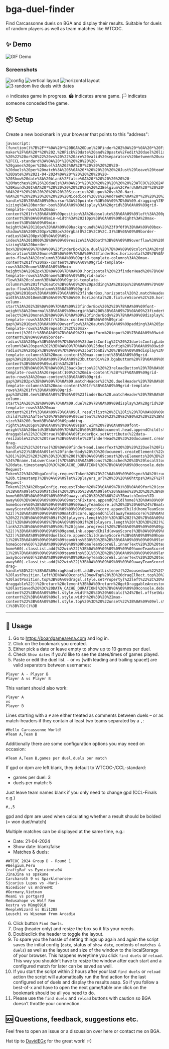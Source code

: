 # bga-duel-finder
Find Carcassonne duels on BGA and display their results.
Suitable for duels of random players as well as team matches like WTCOC.

## ✨ Demo
![GIF Demo](img/df-WTCOC-match-demo-run.gif)

### Screenshots

![config](img/df-WTCOC-match-config.png)
![vertical layout](img/df-WTCOC-match-result-v.png)
![horizontal layout](img/df-WTCOC-match-result-h.png)
![3 random live duels with dates](img/df-random-3duels-result-with-dates.png)

🔥 indicates game in progress.
🏟️ indicates arena game.
🏳️ indicates someone conceded the game.

## 📦 Setup
Create a new bookmark in your browser that points to this "address":

    javascript:(function()%7B%2F**%0A%20*%20BGA%20Duel%20Finder%202%0A%20*%0A%20*%20Find%20and%20display%20duels%20from%20a%20list%20of%20fixtures.%0A%20*%20Highlight%20winnning%20scores%2C%20calculate%20duel%20and%20team%20match%20results.%0A%20*%0A%20*%20Usage%3A%0A%20*%20%201.%20Copy%20and%20paste%20this%20code%20to%20the%20developer%20console%0A%20*%20%20%20%20%20or%20use%20a%20bookmarklet%20https%3A%2F%2Fcaiorss.github.io%2Fbookmarklet-maker%2F%0A%20*%20%202.%20Pick%20date%20and%20paste%2Fedit%20duel%20list.%0A%20*%20%20%20%20%20%22%20-%20%22%20or%20%22%20vs%20%22%20are%20valid%20separators%20between%20usernames.%0A%20*%20%20%20%20%20Lines%20starting%20with%20%23%20are%20treated%20as%20headers%2Fcomments%20between%20duels.%0A%20*%20%20%20%20%20There%20are%20some%20configuration%20options%20(%23%20and%20%2C%20are%20essential!)%3A%0A%20*%20%20%20%20%20%23Team%20A%2CTeam%20B%2Cgames%20per%20duel%2Cduels%20per%20match%0A%20*%20%20%20%20%20If%20gpd%20or%20dpm%20are%20left%20blank%2C%20they%20default%20to%20WTCOC-%2FCCL-standard%3A%0A%20*%20%20%20%20%20-%20games%20per%20duel%3A%203%0A%20*%20%20%20%20%20-%20duels%20per%20match%3A%205%0A%20*%20%20%20%20%20Just%20leave%20team%20names%20blank%20if%20you%20only%20need%20to%20change%20gpd.%0A%20*%0A%20*%20%20%20%20%20Multiple%20matches%20can%20be%20displayed%2C%20e.g.%3A%0A%20*%20%20%20%20%20-%20Date%3A%2021-04-2024%0A%20*%20%20%20%20%20-%20Show%20date%3A%20blank%2Ffalse%0A%20*%20%20%20%20%20-%20Matches%20%26%20duels%3A%0A%20*%20%20%20%20%20%20%20%23WTCOC%202024%20Group%20D%20-%20Round%201%0A%20*%20%20%20%20%20%20%20%23Belgium%2CPeru%0A%20*%20%20%20%20%20%20%20CraftyRaf%20vs%20Eymicienta04%0A%20*%20%20%20%20%20%20%20JinaJina%20vs%20spakune%0A%20*%20%20%20%20%20%20%20Carcharoth%209%20vs%20Sparklehorsee-%0A%20*%20%20%20%20%20%20%20Sicarius%20Lupus%20vs%20-Nari-%0A%20*%20%20%20%20%20%20%20Nicedicer%20vs%20AndreeMC%0A%20*%20%20%20%20%20%20%20%23Germany%2CVietnam%0A%20*%20%20%20%20%20%20%20Meami%20vs%20portgard%0A%20*%20%20%20%20%20%20%20Medusahope%20vs%20Wolf%20Ren%0A%20*%20%20%20%20%20%20%20kostra%20vs%20M%C3%B9ng0910%0A%20*%20%20%20%20%20%20%20MeepleWizard%20vs%20Bii1208%0A%20*%20%20%20%20%20%20%20Leuschi%20vs%20Wiseman%20from%20Arcadia%0A%20*%0A%20*%20%203.%20Click%20button%20%22Find%20Duels%22.%0A%20*%20%204.%20Drag%20(header%20only)%20and%20resize%20the%20box%20as%20you%20like.%0A%20*%20%205.%20Doubleclick%20the%20header%20to%20toggle%20the%20layout.%0A%20*%2F%0A%0A(function()%20%7B%0A%22use%20strict%22%3B%0A%0Aconst%20REQUEST_INTERVAL%20%3D%20250%3B%20%20%20%20%20%2F%2F%20250ms%20between%20requests%2C%20give%20BGA%20a%20break%0Aconst%20CACHE_DURATION%20%3D%207*24*60*60*1000%3B%20%2F%2F%20ms%0Aconst%20DATA_CACHE_DURATION%20%3D%202*60*60*1000%3B%0A%0Alet%20style%20%3D%20document.createElement(%22style%22)%3B%0Astyle.innerHTML%20%3D%20%60%0A%09.drag-handle%20%7B%0A%09%09cursor%3A%20pointer%3B%0A%09%7D%0A%09.dragging%7B%0A%09%09cursor%3A%20move%20!important%3B%0A%09%7D%0A%09%23finderBox%20%7B%0A%09%09box-sizing%3A%20border-box%3B%0A%09%09display%3A%20grid%3B%0A%09%09grid-template-rows%3A%20max-content%201fr%3B%0A%09%09position%3A%20absolute%3B%0A%09%09left%3A%200px%3B%0A%09%09bottom%3A%200px%3B%0A%09%09width%3A%20max-content%3B%0A%09%09min-width%3A%20210px%3B%0A%09%09height%3A%20max-content%3B%0A%09%09min-height%3A%20110px%3B%0A%09%09background%3A%20%23f0f0f0%3B%0A%09%09box-shadow%3A%200%203px%208px%20rgba(0%2C0%2C0%2C.3)%3B%0A%09%09border-radius%3A%208px%3B%0A%09%09z-index%3A%2010000%3B%0A%09%09resize%3A%20both%3B%0A%09%09overflow%3A%20hidden%3B%0A%09%7D%0A%09%23finderBox%20*%20%7B%0A%09%09box-sizing%3A%20border-box%3B%0A%09%7D%0A%09%23finderBox%20a.duel%20%7B%0A%09%09color%3A%20rgb(72%2C%20113%2C%20182)%3B%0A%09%09text-decoration%3A%20none%3B%0A%09%7D%0A%09%23finderBox.horizontal%20%7B%0A%09%09grid-auto-flow%3A%20column%3B%0A%09%09grid-template-columns%3A%20max-content%201fr%20max-content%3B%0A%09%09grid-template-rows%3A%20none%3B%0A%09%09min-height%3A%2062px%3B%0A%09%7D%0A%09.horizontal%20%23finderHead%20%7B%0A%09%09padding%3A%2010px%3B%0A%09%7D%0A%09.horizontal%20%23finderBody%20%7B%0A%09%09grid-template-rows%3A%20none%3B%0A%09%09grid-auto-flow%3A%20column%3B%0A%09%09grid-template-columns%3A%201fr%20auto%3B%0A%09%20%20padding%3A%2010px%3B%0A%09%7D%0A%09.horizontal%20%23gameList%20%7B%0A%09%09grid-auto-flow%3A%20column%3B%0A%09%09grid-gap%3A%2010px%3B%0A%09%7D%0A%09%23finderBox.horizontal%20h2.matchHeader%20%7B%0A%09%09margin%3A%200%3B%0A%09%7D%0A%09.horizontal%20.comment%20%7B%0A%09%09min-width%3A%2010em%3B%0A%09%7D%0A%09.horizontal%20.fixtureScore%2C%20.horizontal%20.duelScore%20%7B%0A%09%09grid-column-start%3A%202%3B%0A%09%7D%0A%09%23finderBox%20h2%20%7B%0A%09%09font-weight%3A%20normal%3B%0A%09%09margin%3A%200%3B%0A%09%7D%0A%09%23finderHead%20%7B%0A%09%09background%3A%20%234871b6%3B%0A%09%09color%3A%20%23fff%3B%0A%09%09padding%3A%205px%2010px%3B%0A%09%09user-select%3A%20none%3B%0A%09%7D%0A%09%23finderBody%20%7B%0A%09%09display%3A%20grid%3B%0A%09%09grid-template-rows%3A%201fr%20max-content%3B%0A%09%09grid-gap%3A%2010px%3B%0A%09%09overflow%3A%20auto%3B%0A%09%09padding%3A%205px%2010px%2010px%2010px%3B%0A%09%7D%0A%09%23inputForm%20%7B%0A%09%09display%3A%20grid%3B%0A%09%09grid-template-rows%3A%20repeat(3%2C%20max-content)%201fr%3B%0A%09%7D%0A%09%23inputForm%20input%20%7B%0A%09%09width%3A%20fit-content%3B%0A%09%09border-radius%3A%205px%3B%0A%09%7D%0A%09%23duelsConfig%2C%20%23duelsConfigLabel%20%7B%0A%09%09grid-column%3A%20span%202%3B%0A%09%7D%0A%09%23duelsConfig%20%7B%0A%09%09width%3A%20100%25%3B%0A%09%09border-radius%3A%205px%3B%0A%09%7D%0A%09%23buttonDiv%20%7B%0A%09%09display%3A%20grid%3B%0A%09%09grid-template-columns%3A%20max-content%20max-content%3B%0A%09%09grid-gap%3A%2010px%3B%0A%09%7D%0A%09%23buttonDiv%20.bgabutton%20%7B%0A%09%09margin%3A%200%3B%0A%09%09height%3A%20fit-content%3B%0A%09%09width%3A%20fit-content%3B%0A%09%7D%0A%09%23backButton%2C%20%23reloadButton%20%7B%0A%09%09display%3A%20none%3B%0A%09%7D%0A%09%23gameList%20%7B%0A%09%09display%3A%20none%3B%0A%09%09overflow%3A%20auto%3B%0A%09%09%2F*grid-template-rows%3A%20repeat(100%2C%20min-content)%3B*%2F%0A%09%09grid-auto-rows%3A%20max-content%3B%0A%09%09grid-gap%3A%202px%3B%0A%09%7D%0A%09.matchHeader%2C%20.duelHeader%20%7B%0A%09%09display%3A%20grid%3B%0A%09%09grid-template-columns%3A%20max-content%201fr%3B%0A%09%09grid-template-rows%3A%201fr%3B%0A%09%09grid-gap%3A%200.4em%3B%0A%09%7D%0A%09%23finderBox%20.matchHeader%20%7B%0A%09%09margin%3A%2010px%200%205px%200%3B%0A%09%7D%0A%09.fixtureScore%2C%20.duelScore%20%7B%0A%09%09grid-column-start%3A%203%3B%0A%09%7D%0A%09.duel%20%7B%0A%09%09display%3A%20grid%3B%0A%09%09grid-template-rows%3A%20max-content%201fr%3B%0A%09%7D%0A%09ul.resultlist%20%3E%20li%20%7B%0A%09%09display%3A%20inline%3B%0A%09%7D%0A%09ul.resultlist%20%3E%20li%3Anot(%3Alast-child)%3A%3Aafter%20%7B%0A%09%09content%3A%20%22%20%E2%80%A2%20%22%3B%0A%09%09color%3A%20%23888%3B%0A%09%7D%0A%09li.result%20span.resultDate%20%7B%0A%09%09font-size%3A%200.9em%3B%0A%09%09padding-right%3A%205px%3B%0A%09%7D%0A%09span.win%20%7B%0A%09%09font-weight%3A%20bold%3B%0A%09%7D%0A%20%60%3B%0Adocument.head.appendChild(style)%3B%0A%0AcreateUi()%3B%0A%0A%2F**%0A%20*%20Check%20if%20a%20date%20is%20today%0A%20*%2F%0Afunction%20isToday(unixTimestamp)%20%7B%0A%09const%20today%20%3D%20new%20Date()%3B%0A%09const%20todayYear%20%3D%20today.getFullYear()%3B%0A%09const%20todayMonth%20%3D%20today.getMonth()%3B%0A%09const%20todayDay%20%3D%20today.getDate()%3B%0A%0A%09const%20date%20%3D%20new%20Date(unixTimestamp%20*%201000)%3B%0A%09const%20givenYear%20%3D%20date.getFullYear()%3B%0A%09const%20givenMonth%20%3D%20date.getMonth()%3B%0A%09const%20givenDay%20%3D%20date.getDate()%3B%0A%0A%09return%20(%0A%09%09todayYear%20%3D%3D%3D%20givenYear%20%26%26%0A%09%09todayMonth%20%3D%3D%3D%20givenMonth%20%26%26%0A%09%09todayDay%20%3D%3D%3D%20givenDay%0A%09)%3B%0A%7D%0A%0A%2F**%0A%20*%20Create%20ui%20for%20user%20interaction.%0A%20*%0A%20*%2F%0Afunction%20createUi()%20%7B%0A%09const%20finderId%20%3D%20%22finderBox%22%3B%0A%09let%20finderBox%20%3D%20document.getElementById(finderId)%3B%0A%09if%20(finderBox)%20%7B%0A%09%09finderBox.style.display%20%3D%20%22grid%22%3B%0A%09%09return%3B%0A%09%7D%0A%0A%09finderBox%20%3D%20document.createElement(%22div%22)%3B%0A%09finderBox.id%20%3D%20finderId%3B%0A%09finderBox.setAttribute(%22data-draggable%22%2C%20true)%3B%0A%09finderBox.setAttribute(%22data-resizable%22%2C%20true)%3B%0A%09let%20finderHead%20%3D%20document.createElement(%22h2%22)%3B%0A%09finderHead.id%20%3D%20%22finderHead%22%3B%0A%09finderHead.setAttribute(%22data-drag-handle%22%2C%20true)%3B%0A%09finderHead.innerText%20%3D%20%22Duel%20Finder%202%22%3B%0A%09finderHead.classList.add(%22drag-handle%22)%3B%0A%09let%20finderBody%20%3D%20document.createElement(%22div%22)%3B%0A%09finderBody.id%20%3D%20%22finderBody%22%3B%0A%09finderBox.appendChild(finderHead)%3B%0A%09finderBox.appendChild(finderBody)%3B%0A%0A%09const%20inputForm%20%3D%20document.createElement(%22form%22)%3B%0A%09inputForm.id%20%3D%20%22inputForm%22%3B%0A%09const%20datePicker%20%3D%20document.createElement(%22input%22)%3B%0A%09datePicker.id%20%3D%20%22datePicker%22%3B%0A%09datePicker.type%20%3D%20%22date%22%3B%0A%09datePicker.valueAsDate%20%3D%20new%20Date()%3B%0A%09const%20datePickerLabel%20%3D%20document.createElement(%22label%22)%3B%0A%09datePickerLabel.htmlFor%20%3D%20%22datePicker%22%3B%0A%09datePickerLabel.textContent%20%3D%20%22Date%22%3B%0A%09const%20dateShow%20%3D%20document.createElement(%22input%22)%3B%0A%09dateShow.type%20%3D%20%22checkbox%22%3B%0A%09dateShow.id%20%3D%20%22dateShow%22%3B%0A%09dateShow.checked%20%3D%20false%3B%0A%09const%20dateShowLabel%20%3D%20document.createElement(%22label%22)%3B%0A%09dateShowLabel.htmlFor%20%3D%20%22dateShow%22%3B%0A%09dateShowLabel.textContent%20%3D%20%22Show%20dates%22%3B%0A%09const%20textArea%20%3D%20document.createElement(%22textArea%22)%3B%0A%09textArea.id%20%3D%20%22duelsConfig%22%3B%0A%09const%20textAreaLabel%20%3D%20document.createElement(%22label%22)%3B%0A%09textAreaLabel.id%20%3D%20%22duelsConfigLabel%22%3B%0A%09textAreaLabel.htmlFor%20%3D%20%22duelsConfig%22%3B%0A%09textAreaLabel.textContent%20%3D%20%22Matches%20%26%20duels%22%3B%0A%0A%09inputForm.appendChild(datePickerLabel)%3B%0A%09inputForm.appendChild(datePicker)%3B%0A%09inputForm.appendChild(dateShowLabel)%3B%0A%09inputForm.appendChild(dateShow)%3B%0A%09inputForm.appendChild(textAreaLabel)%3B%0A%09inputForm.appendChild(textArea)%3B%0A%0A%09const%20gameList%20%3D%20document.createElement(%22ul%22)%3B%0A%09gameList.id%20%3D%20%22gameList%22%3B%0A%0A%09const%20buttonDiv%20%3D%20document.createElement(%22div%22)%3B%0A%09buttonDiv.id%20%3D%20%22buttonDiv%22%3B%0A%09const%20findButton%20%3D%20document.createElement(%22a%22)%3B%0A%09findButton.id%20%3D%20%22findButton%22%3B%0A%09findButton.classList%20%3D%20%22bgabutton%20bgabutton_blue%22%3B%0A%09findButton.innerText%20%3D%20%22Find%20Duels%22%3B%0A%09const%20backButton%20%3D%20document.createElement(%22a%22)%3B%0A%09backButton.id%20%3D%20%22backButton%22%3B%0A%09backButton.classList%20%3D%20%22bgabutton%20bgabutton_blue%22%3B%0A%09backButton.innerText%20%3D%20%22Back%22%3B%0A%09const%20closeButton%20%3D%20document.createElement(%22a%22)%3B%0A%09closeButton.id%20%3D%20%22closeButton%22%3B%0A%09closeButton.classList%20%3D%20%22bgabutton%20bgabutton_red%22%3B%0A%09closeButton.innerText%20%3D%20%22Close%22%3B%0A%09const%20reloadButton%20%3D%20document.createElement(%22a%22)%3B%0A%09reloadButton.id%20%3D%20%22reloadButton%22%3B%0A%09reloadButton.classList%20%3D%20%22bgabutton%20bgabutton_green%22%3B%0A%09reloadButton.innerText%20%3D%20%22Reload%22%3B%0A%09buttonDiv.appendChild(findButton)%3B%0A%09buttonDiv.appendChild(backButton)%3B%0A%09buttonDiv.appendChild(closeButton)%3B%0A%09buttonDiv.appendChild(reloadButton)%3B%0A%0A%09finderBody.appendChild(inputForm)%3B%0A%09finderBody.appendChild(gameList)%3B%0A%09finderBody.appendChild(buttonDiv)%3B%0A%0A%09document.body.appendChild(finderBox)%3B%0A%09applyBoxLayout(finderBox)%3B%0A%0A%09finderHead.ondblclick%20%3D%20function()%20%7B%20applyBoxLayout(finderBox%2C%20%22toggle%22)%20%7D%3B%0A%0A%09let%20timeout%3B%0A%09const%20resizeObserver%20%3D%20new%20ResizeObserver(entries%20%3D%3E%20%7B%0A%09%09clearTimeout(timeout)%3B%0A%09%09timeout%20%3D%20setTimeout(()%20%3D%3E%20%7B%0A%09%09%20%20requestAnimationFrame(()%20%3D%3E%20%7B%0A%09%09%20%20%20%20for%20(const%20entry%20of%20entries)%20%7B%0A%09%09%20%20%20%20%20%20saveBoxLayoutToLocalStorage(entry.target)%3B%0A%09%09%20%20%20%20%7D%0A%09%09%20%20%7D)%3B%0A%09%09%7D%2C%201000)%3B%0A%09%7D)%3B%0A%09resizeObserver.observe(finderBox)%3B%0A%0A%09textArea.addEventListener(%22paste%22%2C%20(event)%20%3D%3E%20%7B%0A%09%09%2F%2F%20Just%20check%20if%20pasted%20text%20is%20in%20the%20form%20of%3A%0A%09%09%2F%2F%0A%09%09%2F%2F%20%20%20player1%0A%09%09%2F%2F%20%20%20vs%0A%09%09%2F%2F%20%20%20player2%0A%09%09%2F%2F%20%20%20player3%0A%09%09%2F%2F%20%20%20vs%0A%09%09%2F%2F%20%20%20player4%0A%09%09%2F%2F%20%20%20...%0A%09%09%2F%2F%0A%09%09%2F%2F%20and%20format%20it.%0A%09%09const%20pastedData%20%3D%20(event.clipboardData%20%7C%7C%20window.clipboardData).getData(%22text%22)%3B%0A%09%09const%20lines%20%3D%20pastedData.split(%22%5Cn%22)%3B%0A%09%09const%20selectedElements%20%3D%20lines.filter((_%2C%20index)%20%3D%3E%20(index%20-%201)%20%25%203%20%3D%3D%3D%200)%3B%0A%09%09const%20vsElements%20%3D%20selectedElements.filter(element%20%3D%3E%20element.trim()%20%3D%3D%3D%20%22vs%22)%3B%0A%0A%09%09if%20(selectedElements.length%20%3D%3D%3D%200%20%7C%7C%20selectedElements.length%20!%3D%3D%20vsElements.length)%20%7B%0A%09%09%09return%3B%0A%09%09%7D%0A%09%09event.preventDefault()%3B%0A%0A%09%09const%20pairs%20%3D%20%5B%5D%3B%0A%09%09for%20(let%20i%20%3D%200%3B%20i%20%3C%20lines.length%3B%20i%20%2B%3D%203)%20%7B%0A%09%09%09const%20player0%20%3D%20lines%5Bi%5D%3B%0A%09%09%09const%20player1%20%3D%20lines%5Bi%20%2B%202%5D%3B%0A%09%09%09if%20(player0.trim()%20%26%26%20player1.trim())%20%7B%0A%09%09%09%09pairs.push(%60%24%7Bplayer0.trim()%7D%20vs%20%24%7Bplayer1.trim()%7D%60)%3B%0A%09%09%09%7D%0A%09%09%7D%0A%09%09const%20transformedText%20%3D%20pairs.join(%22%5Cn%22)%3B%0A%0A%09%09%2F%2F%20Get%20the%20current%20cursor%20position%20or%20selection%0A%09%09const%20start%20%3D%20textArea.selectionStart%3B%0A%09%09const%20end%20%3D%20textArea.selectionEnd%3B%0A%0A%09%09%2F%2F%20Insert%20the%20transformed%20text%20at%20the%20cursor%20position%0A%09%09textArea.value%20%3D%20textArea.value.slice(0%2C%20start)%20%2B%20transformedText%20%2B%20textArea.value.slice(end)%3B%0A%0A%09%09%2F%2F%20Move%20the%20cursor%20to%20the%20end%20of%20the%20inserted%20text%0A%09%09textArea.selectionStart%20%3D%20textArea.selectionEnd%20%3D%20start%20%2B%20transformedText.length%3B%0A%09%7D)%3B%0A%0A%09findButton.onclick%20%3D%20async%20function%20()%20%7B%0A%09%09const%20game_id%20%3D%201%3B%20%2F%2F%20Carcassonne%0A%09%09const%20date%20%3D%20new%20Date(datePicker.value)%3B%0A%09%09const%20unixTimestamp%20%3D%20Math.floor(date.getTime()%20%2F%201000)%3B%0A%09%09const%20duelsText%20%3D%20textArea.value%3B%0A%09%09textArea.disabled%20%3D%20true%3B%0A%09%09findButton.disabled%20%3D%20true%3B%0A%09%09saveDataToLocalStorage()%3B%0A%09%09await%20getAllDuels(duelsText%2C%20unixTimestamp%2C%20game_id)%3B%0A%0A%09%09findButton.disabled%20%3D%20false%3B%0A%09%09inputForm.style.display%20%3D%20%22none%22%3B%0A%09%09gameList.style.display%20%3D%20%22grid%22%3B%0A%09%09findButton.style.display%20%3D%20%22none%22%3B%0A%09%09closeButton.style.display%20%3D%20%22none%22%3B%0A%09%09backButton.style.display%20%3D%20%22block%22%3B%0A%09%09reloadButton.style.display%20%3D%20%22block%22%3B%0A%09%7D%3B%0A%0A%09backButton.onclick%20%3D%20function%20()%20%7B%0A%09%09inputForm.style.display%20%3D%20%22grid%22%3B%0A%09%09gameList.style.display%20%3D%20%22none%22%3B%0A%09%09gameList.innerHTML%20%3D%20%22%22%3B%0A%09%09textArea.disabled%20%3D%20false%3B%0A%09%09findButton.style.display%20%3D%20%22block%22%3B%0A%09%09closeButton.style.display%20%3D%20%22block%22%3B%0A%09%09backButton.style.display%20%3D%20%22none%22%3B%0A%09%09reloadButton.style.display%20%3D%20%22none%22%3B%0A%09%7D%3B%0A%0A%09closeButton.onclick%20%3D%20function%20()%20%7B%0A%09%09finderBox.style.display%20%3D%20%22none%22%3B%0A%09%7D%0A%0A%09reloadButton.onclick%20%3D%20async%20function%20()%20%7B%0A%09%09const%20game_id%20%3D%201%3B%20%2F%2F%20Carcassonne%0A%09%09const%20date%20%3D%20new%20Date(datePicker.value)%3B%0A%09%09const%20unixTimestamp%20%3D%20Math.floor(date.getTime()%20%2F%201000)%3B%0A%09%09const%20duelsText%20%3D%20textArea.value%3B%0A%09%09gameList.style.display%20%3D%20%22grid%22%3B%0A%09%09gameList.innerHTML%20%3D%20%22%22%3B%0A%09%09await%20getAllDuels(duelsText%2C%20unixTimestamp%2C%20game_id)%3B%0A%09%7D%0A%0A%09retrieveDataFromLocalStorage()%3B%0A%7D%0A%0A%2F**%0A%20*%20Returns%20a%20player%20id%20given%20its%20username.%0A%20*%0A%20*%2F%0Afunction%20getPlayerId(name)%20%7B%0A%09const%20currentTime%20%3D%20new%20Date().getTime()%3B%0A%09const%20cacheKey%20%3D%20%60playerId-%24%7Bname.toLowerCase()%7D%60%3B%0A%09const%20cached%20%3D%20localStorage.getItem(cacheKey)%3B%0A%09if%20(cached)%20%7B%0A%09%09const%20data%20%3D%20JSON.parse(cached)%3B%0A%09%09if%20(currentTime%20-%20data.timestamp%20%3C%20CACHE_DURATION)%20%7B%0A%09%09%09console.debug(%60Using%20cached%20id%20%24%7Bdata.id%7D%20for%20%24%7Bname%7D%60)%3B%0A%09%09%09return%20data.id%3B%0A%09%09%7D%0A%09%7D%0A%0A%09try%20%7B%0A%09%09const%20response%20%3D%20dojo.xhrGet(%7B%0A%09%09%09url%3A%20%22https%3A%2F%2Fboardgamearena.com%2Fplayer%2Fplayer%2Ffindplayer.html%22%2C%0A%09%09%09content%3A%20%7B%20q%3A%20name%2C%20start%3A%200%2C%20count%3A%20Infinity%20%7D%2C%0A%09%09%09sync%3A%20true%2C%0A%09%09%09handleAs%3A%20%22json%22%0A%09%09%7D)%3B%0A%0A%09%09for%20(const%20currentUser%20of%20response.results%5B0%5D.items)%20%7B%0A%09%09%09if%20(currentUser.q.toLowerCase()%20%3D%3D%3D%20name.toLowerCase())%20%7B%0A%09%09%09%09console.debug(%60Found%20id%20%24%7BcurrentUser.id%7D%20for%20%24%7Bname%7D%60)%3B%0A%09%09%09%09localStorage.setItem(cacheKey%2C%20JSON.stringify(%7B%20id%3A%20currentUser.id%2C%20timestamp%3A%20currentTime%20%7D))%3B%0A%09%09%09%09return%20currentUser.id%3B%0A%09%09%09%7D%0A%09%09%7D%0A%09%09console.error(%60Could%20not%20find%20user%20%24%7Bname%7D%60)%3B%0A%09%09throw%20%22Player%20not%20found%22%3B%0A%09%7D%0A%09catch%20(error)%20%7B%0A%09%09console.error(%60Could%20not%20find%20user%20%24%7Bname%7D%60)%3B%0A%09%09throw%20error%3B%0A%09%7D%0A%7D%0A%0A%2F**%0A%20*%20Return%20games%20for%20two%20players%20in%20a%20given%20day%0A%20*%0A%20*%2F%0Aasync%20function%20getGames(player0%2C%20player1%2C%20day%2C%20game_id)%20%7B%0A%09const%20tables%20%3D%20%5B%5D%3B%0A%09try%20%7B%0A%09%09const%20player0_id%20%3D%20getPlayerId(player0)%3B%0A%09%09const%20player1_id%20%3D%20getPlayerId(player1)%3B%0A%09%09const%20params%20%3D%20%7B%0A%09%09%09game_id%3A%20game_id%2C%0A%09%09%09player%3A%20player0_id%2C%0A%09%09%09opponent_id%3A%20player1_id%2C%0A%09%09%09updateStats%3A%201%0A%09%09%7D%3B%0A%09%09if%20(day)%20%7B%0A%09%09%09params.start_date%20%3D%20day%3B%0A%09%09%09params.end_date%20%3D%20day%20%2B%2086400%3B%0A%09%09%7D%0A%0A%09%09const%20response%20%3D%20dojo.xhrGet(%7B%0A%09%09%09url%3A%20%22https%3A%2F%2Fboardgamearena.com%2Fgamestats%2Fgamestats%2FgetGames.html%22%2C%0A%09%09%09content%3A%20params%2C%0A%09%09%09handleAs%3A%20%22json%22%2C%0A%09%09%09headers%3A%20%7B%20%22X-Request-Token%22%3A%20bgaConfig.requestToken%20%7D%2C%0A%09%09%09sync%3A%20true%0A%09%09%7D)%3B%0A%09%09for%20(const%20table%20of%20response.results%5B0%5D.data.tables)%20%7B%0A%09%09%09const%20table_url%20%3D%20%60https%3A%2F%2Fboardgamearena.com%2Ftable%3Ftable%3D%24%7Btable.table_id%7D%60%3B%0A%09%09%09const%20table_players%20%3D%20table.players.split(%22%2C%22)%3B%0A%09%09%09const%20table_scores%20%3D%20table.scores%20%3F%20table.scores.split(%22%2C%22)%20%3A%20%5B%22%3F%22%2C%20%22%3F%22%5D%3B%0A%09%09%09const%20table_ranks%20%3D%20table.ranks%20%3F%20table.ranks.split(%22%2C%22)%20%3A%20%5B%22%3F%22%2C%20%22%3F%22%5D%3B%0A%09%09%09const%20table_start_date%20%3D%20new%20Date(table.start%20*%201000)%3B%0A%09%09%09const%20table_end_date%20%3D%20new%20Date(table.end%20*%201000)%3B%0A%09%09%09let%20table_flags%20%3D%20%22%22%3B%0A%09%09%09%2F%2F%20if%20(table_scores%5B0%5D%20%3D%3D%20table_scores%5B1%5D)%20%7B%0A%09%09%09%2F%2F%20%09if%20(table_ranks%5B0%5D%20%3D%3D%201)%20%7B%0A%09%09%09%2F%2F%20%09%09table_scores%5B0%5D%20%2B%3D%20%22*%22%3B%0A%09%09%09%2F%2F%20%09%7D%20else%20%7B%0A%09%09%09%2F%2F%20%09%09table_scores%5B1%5D%20%2B%3D%20%22*%22%3B%0A%09%09%09%2F%2F%20%09%7D%0A%09%09%09%2F%2F%20%7D%0A%09%09%09if%20(table.concede%20%3D%3D%201)%20%7B%0A%09%09%09%09table_flags%20%2B%3D%20%22%20%F0%9F%8F%B3%EF%B8%8F%20%22%3B%0A%09%09%09%7D%0A%09%09%09if%20(table.arena_win)%20%7B%0A%09%09%09%09table_flags%20%2B%3D%20%22%20%F0%9F%8F%9F%EF%B8%8F%20%22%3B%0A%09%09%09%7D%0A%0A%09%09%09tables.push(%7B%0A%09%09%09%09id%3A%20table.table_id%2C%0A%09%09%09%09url%3A%20table_url%2C%0A%09%09%09%09score0%3A%20(table_players%5B0%5D%20%3D%3D%20player0_id)%20%3F%20%60%24%7Btable_scores%5B0%5D%7D%60%20%3A%20%60%24%7Btable_scores%5B1%5D%7D%60%2C%0A%09%09%09%09score1%3A%20(table_players%5B0%5D%20%3D%3D%20player0_id)%20%3F%20%60%24%7Btable_scores%5B1%5D%7D%60%20%3A%20%60%24%7Btable_scores%5B0%5D%7D%60%2C%0A%09%09%09%09rank0%3A%20(table_players%5B0%5D%20%3D%3D%20player0_id)%20%3F%20%60%24%7Btable_ranks%5B0%5D%7D%60%20%3A%20%60%24%7Btable_ranks%5B1%5D%7D%60%2C%0A%09%09%09%09startDate%3A%20table_start_date.toISOString().substr(0%2C%2016).replace(%22T%22%2C%20%22%20%22)%2C%0A%09%09%09%09endDate%3A%20table_end_date.toISOString().substr(0%2C%2016).replace(%22T%22%2C%20%22%20%22)%2C%0A%09%09%09%09timestamp%3A%20table.start%2C%0A%09%09%09%09flags%3A%20table_flags%0A%09%09%09%7D)%3B%0A%09%09%7D%0A%09%09tables.sort((a%2C%20b)%20%3D%3E%20a.timestamp%20-%20b.timestamp)%3B%0A%09%09let%20players_url%20%3D%20%60https%3A%2F%2Fboardgamearena.com%2Fgamestats%3Fplayer%3D%24%7Bplayer0_id%7D%26opponent_id%3D%24%7Bplayer1_id%7D%26game_id%3D%24%7Bgame_id%7D%26finished%3D0%60%3B%0A%09%09if%20(day)%20%7B%0A%09%09%09players_url%20%2B%3D%20%60%26start_date%3D%24%7Bday%7D%26end_date%3D%24%7Bday%20%2B%2086400%7D%60%3B%0A%09%09%7D%0A%0A%09%09if%20(!day%20%7C%7C%20isToday(day))%20%7B%0A%09%09%09const%20table%20%3D%20await%20getGameInProgress(player0_id%2C%20player1_id)%3B%0A%09%09%09if%20(table)%20%7B%0A%09%09%09%09tables.push(%7B%0A%09%09%09%09%09id%3A%20table.id%2C%0A%09%09%09%09%09url%3A%20%60https%3A%2F%2Fboardgamearena.com%2Ftable%3Ftable%3D%24%7Btable.id%7D%60%2C%0A%09%09%09%09%09progress%3A%20%60%24%7Btable.progression%7D%60%2C%0A%09%09%09%09%09timestamp%3A%20table.gamestart%2C%0A%09%09%09%09%09startDate%3A%20(new%20Date(table.gamestart%20*%201000)).toISOString().substr(0%2C%2016).replace(%22T%22%2C%20%22%20%22)%2C%0A%09%09%09%09%09endDate%3A%20%60%24%7B(new%20Date(table.gamestart%20*%201000)).toISOString().substr(0%2C%2010)%7D%20__%3A__%60%2C%0A%09%09%09%09%09flags%3A%20%22%20%F0%9F%94%A5%20%22%0A%09%09%09%09%7D)%3B%0A%09%09%09%7D%0A%09%09%7D%0A%09%09console.debug(%60Got%20%24%7Btables.length%7D%20tables%60)%3B%0A%0A%09%09return%20%7B%20player0_id%2C%20player1_id%2C%20players_url%2C%20tables%20%7D%3B%0A%09%7D%0A%09catch%20(error)%20%7B%0A%09%09console.error(%60Could%20not%20get%20games%20for%20%24%7Bplayer0%7D%20%E2%80%93%20%24%7Bplayer1%7D%3A%20%24%7Berror%7D%60)%3B%0A%09%09return%20%7B%0A%09%09%09players_url%3A%20%22%23%22%2C%0A%09%09%09tables%3A%20%5B%5D%0A%09%09%7D%3B%0A%09%7D%0A%7D%0A%0A%2F**%0A%20*%20Return%20game%20in%20progress%2C%20if%20any%2C%20for%20the%20given%20players.%0A%20*%2F%0Aasync%20function%20getGameInProgress(player0_id%2C%20player1_id)%20%7B%0A%09console.debug(%22Searching%20for%20game%20in%20progress%22)%3B%0A%09const%20response%20%3D%20await%20dojo.xhrPost(%7B%0A%09%09url%3A%20%22https%3A%2F%2Fboardgamearena.com%2Ftablemanager%2Ftablemanager%2Ftableinfos.html%22%2C%0A%09%09postData%3A%20%60playerfilter%3D%24%7Bplayer0_id%7D%26turninfo%3Dfalse%26matchmakingtables%3Dfalse%60%2C%0A%09%09handleAs%3A%20%22json%22%2C%0A%09%09headers%3A%20%7B%20%22X-Request-Token%22%3A%20bgaConfig.requestToken%20%7D%0A%09%7D)%3B%0A%09for%20(const%20table%20of%20Object.values(response.data.tables))%20%7B%0A%09%09if%20(table.status%20%3D%3D%3D%20%22play%22)%20%7B%0A%09%09%09const%20foundSecondPlayer%20%3D%20Object.keys(table.players).filter(id%20%3D%3E%20id%20%3D%3D%20player1_id)%3B%0A%09%09%09if%20(foundSecondPlayer.length%20%3E%200)%20%7B%0A%09%09%09%09return%20table%3B%0A%09%09%09%7D%0A%09%09%7D%0A%09%7D%0A%09return%20undefined%3B%0A%7D%0A%0Aasync%20function%20sleep(ms)%20%7B%0A%09await%20new%20Promise(resolve%20%3D%3E%20setTimeout(resolve%2C%20ms))%3B%0A%7D%0A%0Aasync%20function%20getAllDuels(all_duels_txt%2C%20day%2C%20game_id)%20%7B%0A%09const%20showDates%20%3D%20document.getElementById(%22dateShow%22).checked%3B%0A%09const%20gameList%20%3D%20document.getElementById(%22gameList%22)%3B%0A%09const%20duels_txt%20%3D%20all_duels_txt.split(%22%5Cn%22)%3B%0A%09const%20vsRegex%20%3D%20new%20RegExp(%22%20vs%20%22%2C%20%22i%22)%3B%0A%09let%20matchIndex%20%3D%20-1%3B%0A%09let%20nMatches%20%3D%205%3B%0A%09let%20nGames%20%3D%203%3B%0A%09let%20teamWins%20%3D%20%5B0%2C0%5D%3B%0A%0A%09for%20(const%20%5Bindex%2C%20duel_txt%5D%20of%20duels_txt.entries())%20%7B%0A%09%09if%20(!duel_txt)%20%7B%0A%09%09%09continue%3B%0A%09%09%7D%0A%0A%09%09%2F%2F%20Check%20for%20Comments%0A%09%09if%20(duel_txt.startsWith(%22%23%22))%20%7B%0A%09%09%09let%20vals%20%3D%20duel_txt.substring(1).split(%22%2C%22)%3B%0A%09%09%09if%20(vals.length%20%3D%3D%201)%20%7B%0A%09%09%09%09const%20comment%20%3D%20document.createElement(%22h2%22)%3B%0A%09%09%09%09comment.classList%20%3D%20%22comment%22%3B%0A%09%09%09%09comment.innerText%20%3D%20vals%5B0%5D.trim()%3B%0A%09%09%09%09gameList.appendChild(comment)%3B%0A%09%09%09%7D%20else%20%7B%0A%09%09%09%09if%20(vals%5B2%5D)%20%7B%0A%09%09%09%09%09nGames%20%3D%20vals%5B2%5D.trim()%3B%0A%09%09%09%09%09console.debug(%60Games%3A%20%24%7BnGames%7D%60)%3B%0A%09%09%09%09%7D%0A%09%09%09%09if%20(vals%5B3%5D)%20%7B%0A%09%09%09%09%09nMatches%20%3D%20vals%5B3%5D.trim()%3B%0A%09%09%09%09%09console.debug(%60Matches%3A%20%24%7BnMatches%7D%60)%3B%0A%09%09%09%09%7D%0A%09%09%09%09if%20(vals%5B0%5D%20!%3D%20%22%22%20%26%26%20vals%5B1%5D%20!%3D%20%22%22)%20%7B%0A%09%09%09%09%09const%20matchHeader%20%3D%20document.createElement(%22h2%22)%3B%0A%09%09%09%09%09matchHeader.classList%20%3D%20%22matchHeader%22%3B%0A%09%09%09%09%09matchIndex%20%3D%20index%3B%0A%09%09%09%09%09teamWins%20%3D%20%5B0%2C%200%5D%3B%0A%09%09%09%09%09const%20matchFixture%20%3D%20document.createElement(%22span%22)%3B%0A%09%09%09%09%09matchFixture.classList.add(%22fixture%22)%3B%0A%09%09%09%09%09const%20home%20%3D%20document.createElement(%22span%22)%3B%0A%09%09%09%09%09const%20away%20%3D%20document.createElement(%22span%22)%3B%0A%09%09%09%09%09home.id%20%3D%20%60%24%7BmatchIndex%7D-home%60%3B%0A%09%09%09%09%09away.id%20%3D%20%60%24%7BmatchIndex%7D-away%60%3B%0A%09%09%09%09%09matchFixture.appendChild(home)%3B%0A%09%09%09%09%09matchFixture.appendChild(document.createTextNode(%22%20%E2%80%93%20%22))%3B%0A%09%09%09%09%09matchFixture.appendChild(away)%3B%0A%09%09%09%09%09home.innerText%20%3D%20vals%5B0%5D.trim()%3B%0A%09%09%09%09%09away.innerText%20%3D%20vals%5B1%5D.trim()%3B%0A%09%09%09%09%09matchHeader.appendChild(matchFixture)%3B%0A%0A%09%09%09%09%09const%20matchScore%20%3D%20document.createElement(%22span%22)%3B%0A%09%09%09%09%09matchScore.classList.add(%22fixtureScore%22)%3B%0A%09%09%09%09%09const%20homeTeamScore%20%3D%20document.createElement(%22span%22)%3B%0A%09%09%09%09%09const%20awayTeamScore%20%3D%20document.createElement(%22span%22)%3B%0A%09%09%09%09%09homeTeamScore.id%20%3D%20%60%24%7BmatchIndex%7D-homeScore%60%3B%0A%09%09%09%09%09awayTeamScore.id%20%3D%20%60%24%7BmatchIndex%7D-awayScore%60%3B%0A%0A%09%09%09%09%09matchScore.appendChild(homeTeamScore)%3B%0A%09%09%09%09%09matchScore.appendChild(document.createTextNode(%22-%22))%3B%0A%09%09%09%09%09matchScore.appendChild(awayTeamScore)%3B%0A%09%09%09%09%09homeTeamScore.innerText%20%3D%20teamWins%5B0%5D%3B%0A%09%09%09%09%09awayTeamScore.innerText%20%3D%20teamWins%5B1%5D%3B%0A%09%09%09%09%09console.debug(%60SCORES%3A%20%24%7BhomeTeamScore.innerText%7D%20%E2%80%93%20%24%7BawayTeamScore.innerText%7D%60)%3B%0A%09%09%09%09%09matchHeader.appendChild(matchScore)%3B%0A%09%09%09%09%09gameList.appendChild(matchHeader)%3B%0A%09%09%09%09%7D%0A%09%09%09%7D%0A%09%09%7D%20else%20%7B%0A%09%09%09%2F%2F%20Get%20players%0A%09%09%09let%20players%20%3D%20duel_txt.split(%22%20-%20%22)%3B%0A%09%09%09if%20(players.length%20!%3D%3D%202)%20%7B%0A%09%09%09%09players%20%3D%20duel_txt.split(vsRegex)%3B%0A%09%09%09%7D%0A%09%09%09if%20(players.length%20!%3D%3D%202)%20%7B%0A%09%09%09%09players%20%3D%20duel_txt.split(%22-%22)%3B%0A%09%09%09%7D%0A%09%09%09if%20(players.length%20!%3D%3D%202)%20%7B%0A%09%09%09%09console.error(%60Could%20not%20get%20players%20for%20%22%24%7Bduel_txt%7D%22%60)%3B%0A%09%09%09%09continue%3B%0A%09%09%09%7D%0A%0A%09%09%09players%20%3D%20%5Bplayers%5B0%5D.trim()%2C%20players%5B1%5D.trim()%5D%3B%0A%0A%09%09%09await%20sleep(REQUEST_INTERVAL)%3B%0A%09%09%09const%20games_data%20%3D%20await%20getGames(players%5B0%5D%2C%20players%5B1%5D%2C%20day%2C%20game_id)%3B%0A%09%09%09const%20games%20%3D%20games_data.tables%3B%0A%0A%09%09%09const%20duelGameList%20%3D%20document.createElement(%22ul%22)%3B%0A%09%09%09if%20(!showDates)%20%7B%0A%09%09%09%09duelGameList.classList.add(%22resultlist%22)%3B%0A%09%09%09%7D%0A%09%09%09%2F%2F%20Get%20games%20info%0A%09%09%09let%20wins%20%3D%20%5B0%2C%200%5D%3B%0A%09%09%09for%20(const%20game%20of%20games)%20%7B%0A%09%09%09%09const%20result%20%3D%20document.createElement(%22li%22)%3B%0A%09%09%09%09result.classList%20%3D%20%22result%22%3B%0A%09%09%09%09const%20gameLink%20%3D%20document.createElement(%22a%22)%3B%0A%09%09%09%09const%20dateSpan%20%3D%20document.createElement(%22span%22)%3B%0A%09%09%09%09dateSpan.classList.add(%22resultDate%22)%3B%0A%09%09%09%09let%20dateText%20%3D%20%22%22%0A%09%09%09%09if%20(showDates)%20%7B%0A%09%09%09%09%09if%20(isToday(day))%20%7B%0A%09%09%09%09%09%09dateText%20%3D%20%60%24%7Bgame.startDate.substring(11)%7D%E2%80%93%24%7Bgame.endDate.substring(11)%7D%60%3B%0A%09%09%09%09%09%7D%20else%20if%20(day%20%7C%7C%20(game.startDate.substring(0%2C10)%20%3D%3D%20game.endDate.substring(0%2C10)))%20%7B%0A%09%09%09%09%09%09dateText%20%3D%20%60%24%7Bgame.startDate%7D%E2%80%93%24%7Bgame.endDate.substring(11)%7D%60%3B%0A%09%09%09%09%09%7D%20else%20%7B%0A%09%09%09%09%09%09dateText%20%3D%20%60%24%7Bgame.startDate%7D%E2%80%93%24%7Bgame.endDate%7D%60%3B%0A%09%09%09%09%09%7D%0A%09%09%09%09%09dateSpan.innerText%20%3D%20%60%24%7BdateText%7D%20%60%3B%0A%09%09%09%09%09result.appendChild(dateSpan)%3B%0A%09%09%09%09%7D%0A%09%09%09%09gameLink.classList%20%3D%20%22bga-link%22%3B%0A%09%09%09%09if%20(game.progress)%20%7B%0A%09%09%09%09%09gameLink.innerHTML%20%3D%20%60%24%7Bgame.progress%7D%25%60%3B%0A%09%09%09%09%7D%20else%20%7B%0A%09%09%09%09%09const%20homeScore%20%3D%20document.createElement(%22span%22)%3B%0A%09%09%09%09%09const%20awayScore%20%3D%20document.createElement(%22span%22)%3B%0A%09%09%09%09%09homeScore.innerText%20%3D%20game.score0%3B%0A%09%09%09%09%09awayScore.innerText%20%3D%20game.score1%3B%0A%09%09%09%09%09if%20(game.rank0%20%3D%3D%201)%20%7B%0A%09%09%09%09%09%09homeScore.classList%20%3D%20%22win%22%3B%0A%09%09%09%09%09%09wins%5B0%5D%2B%2B%3B%0A%09%09%09%09%09%7D%20else%20%20%7B%0A%09%09%09%09%09%09awayScore.classList%20%3D%20%22win%22%3B%0A%09%09%09%09%09%09wins%5B1%5D%2B%2B%3B%0A%09%09%09%09%09%7D%0A%09%09%09%09%09gameLink.appendChild(homeScore)%3B%0A%09%09%09%09%09gameLink.appendChild(document.createTextNode(%22-%22))%3B%0A%09%09%09%09%09gameLink.appendChild(awayScore)%3B%0A%09%09%09%09%7D%0A%09%09%09%09gameLink.href%20%3D%20game.url%3B%0A%09%09%09%09result.appendChild(gameLink)%3B%0A%09%09%09%09if%20(game.flags)%20%7B%0A%09%09%09%09%09result.appendChild(document.createTextNode(game.flags))%3B%0A%09%09%09%09%7D%0A%09%09%09%09duelGameList.appendChild(result)%3B%0A%09%09%09%7D%0A%09%09%09const%20duel%20%3D%20document.createElement(%22li%22)%3B%0A%09%09%09duel.classList%20%3D%20%22duel%22%3B%0A%09%09%09const%20duelHeader%20%3D%20document.createElement(%22h2%22)%3B%0A%09%09%09duelHeader.classList%20%3D%20%22duelHeader%22%3B%0A%0A%09%09%09const%20duelLink%20%3D%20document.createElement(%22a%22)%3B%0A%09%09%09const%20duelHome%20%3D%20document.createElement(%22span%22)%3B%0A%09%09%09const%20duelAway%20%3D%20document.createElement(%22span%22)%3B%0A%09%09%09duelLink.appendChild(duelHome)%3B%0A%09%09%09duelLink.appendChild(document.createTextNode(%22%20%E2%80%93%20%22))%3B%0A%09%09%09duelLink.appendChild(duelAway)%3B%0A%09%09%09duelLink.href%20%3D%20games_data.players_url%3B%0A%09%09%09duelHome.innerText%20%3D%20players%5B0%5D%3B%0A%09%09%09duelAway.innerText%20%3D%20players%5B1%5D%3B%0A%0A%09%09%09const%20duelScore%20%3D%20document.createElement(%22span%22)%3B%0A%09%09%09duelScore.classList.add(%22duelScore%22)%3B%0A%09%09%09const%20homeScore%20%3D%20document.createElement(%22span%22)%3B%0A%09%09%09const%20awayScore%20%3D%20document.createElement(%22span%22)%3B%0A%09%09%09duelScore.appendChild(homeScore)%3B%0A%09%09%09duelScore.appendChild(document.createTextNode(%22-%22))%3B%0A%09%09%09duelScore.appendChild(awayScore)%3B%0A%09%09%09homeScore.innerText%20%3D%20wins%5B0%5D%3B%0A%09%09%09awayScore.innerText%20%3D%20wins%5B1%5D%3B%0A%0A%09%09%09if%20(wins%5B0%5D%20%3E%3D%20nGames%2F2%20%26%26%20wins%5B0%5D%20%3E%20wins%5B1%5D)%20%7B%0A%09%09%09%09duelHome.classList%20%3D%20%22win%22%3B%0A%09%09%09%09homeScore.classList%20%3D%20%22win%22%3B%0A%09%09%09%09if%20(matchIndex%20%3E%20-1)%20%7B%0A%09%09%09%09%09teamWins%5B0%5D%2B%2B%3B%0A%09%09%09%09%09let%20homeTeamScoreEl%20%3D%20document.getElementById(%60%24%7BmatchIndex%7D-homeScore%60)%3B%0A%09%09%09%09%09homeTeamScoreEl.innerText%20%3D%20teamWins%5B0%5D%3B%0A%09%09%09%09%09if%20(teamWins%5B0%5D%20%3E%3D%20nMatches%2F2)%20%7B%0A%09%09%09%09%09%09document.getElementById(%60%24%7BmatchIndex%7D-home%60).classList.add(%22win%22)%3B%0A%09%09%09%09%09%09homeTeamScoreEl.classList.add(%22win%22)%3B%0A%09%09%09%09%09%7D%0A%09%09%09%09%7D%0A%09%09%09%7D%20else%20if%20(wins%5B1%5D%20%3E%3D%20nGames%2F2%20%26%26%20wins%5B1%5D%20%3E%20wins%5B0%5D)%20%7B%0A%09%09%09%09duelAway.classList%20%3D%20%22win%22%3B%0A%09%09%09%09awayScore.classList%20%3D%20%22win%22%3B%0A%09%09%09%09if%20(matchIndex%20%3E%20-1)%20%7B%0A%09%09%09%09%09teamWins%5B1%5D%2B%2B%3B%0A%09%09%09%09%09let%20awayTeamScoreEl%20%3D%20document.getElementById(%60%24%7BmatchIndex%7D-awayScore%60)%3B%0A%09%09%09%09%09awayTeamScoreEl.innerText%20%3D%20teamWins%5B1%5D%3B%0A%09%09%09%09%09if%20(teamWins%5B1%5D%20%3E%3D%20nMatches%2F2)%20%7B%0A%09%09%09%09%09%09document.getElementById(%60%24%7BmatchIndex%7D-away%60).classList.add(%22win%22)%3B%0A%09%09%09%09%09%09awayTeamScoreEl.classList.add(%22win%22)%3B%0A%09%09%09%09%09%7D%0A%09%09%09%09%7D%0A%09%09%09%7D%0A%09%09%09duelHeader.appendChild(duelLink)%3B%0A%09%09%09duelHeader.appendChild(duelScore)%3B%0A%09%09%09duel.appendChild(duelHeader)%3B%0A%09%09%09duel.appendChild(duelGameList)%3B%0A%09%09%09gameList.appendChild(duel)%3B%0A%09%09%7D%0A%09%7D%0A%09return%20true%3B%0A%7D%0A%0Alet%20dragEl%3B%0Alet%20dragHandleEl%0Aconst%20lastPosition%20%3D%20%7B%7D%3B%0A%0AsetupDraggable()%3B%0A%0Afunction%20setupDraggable()%7B%0A%09dragHandleEl%20%3D%20document.querySelector(%22%5Bdata-drag-handle%5D%22)%3B%0A%09dragHandleEl.addEventListener(%22mousedown%22%2C%20dragStart)%3B%0A%09dragHandleEl.addEventListener(%22mouseup%22%2C%20dragEnd)%3B%0A%09dragHandleEl.addEventListener(%22mouseout%22%2C%20dragEnd)%3B%0A%7D%0A%0Afunction%20dragStart(event)%7B%0A%09dragEl%20%3D%20getDraggableAncestor(event.target)%3B%0A%09dragEl.style.setProperty(%22position%22%2C%22absolute%22)%3B%0A%09lastPosition.left%20%3D%20event.target.clientX%3B%0A%09lastPosition.top%20%3D%20event.target.clientY%3B%0A%09dragHandleEl.classList.add(%22dragging%22)%3B%0A%09dragHandleEl.addEventListener(%22mousemove%22%2C%20dragMove)%3B%0A%7D%0A%0Afunction%20dragMove(event)%7B%0A%09const%20dragElRect%20%3D%20dragEl.getBoundingClientRect()%3B%0A%09const%20newLeft%20%3D%20dragElRect.left%20%2B%20event.clientX%20-%20lastPosition.left%3B%0A%09const%20newTop%20%3D%20dragElRect.top%20%2B%20event.clientY%20-%20lastPosition.top%3B%0A%09dragEl.style.setProperty(%22left%22%2C%20%60%24%7BnewLeft%7Dpx%60)%3B%0A%09dragEl.style.setProperty(%22top%22%2C%20%60%24%7BnewTop%7Dpx%60)%3B%0A%09lastPosition.left%20%3D%20event.clientX%3B%0A%09lastPosition.top%20%3D%20event.clientY%3B%0A%09window.getSelection().removeAllRanges()%3B%0A%7D%0A%0Afunction%20getDraggableAncestor(element)%7B%0A%09if%20(element.getAttribute(%22data-draggable%22))%20return%20element%3B%0A%09return%20getDraggableAncestor(element.parentElement)%3B%0A%7D%0A%0Afunction%20dragEnd()%7B%0A%09dragHandleEl.classList.remove(%22dragging%22)%3B%0A%09dragHandleEl.removeEventListener(%22mousemove%22%2CdragMove)%3B%0A%09dragEl%20%3D%20null%3B%0A%09saveBoxLayoutToLocalStorage()%3B%0A%7D%0A%0Afunction%20saveDataToLocalStorage()%20%7B%0A%09let%20dfData%20%3D%20new%20Map()%3B%0A%09dfData.set(%22datePicker%22%2C%20document.getElementById(%22datePicker%22).value)%3B%0A%09dfData.set(%22dateShow%22%2C%20document.getElementById(%22dateShow%22).checked)%3B%0A%09dfData.set(%22duelsConfig%22%2C%20document.getElementById(%22duelsConfig%22).value)%3B%0A%09dfData.set(%22lastSaved%22%2C%20Date.now())%3B%0A%09localStorage.setItem(%22dfData%22%2C%20JSON.stringify(%5B...dfData%5D))%3B%0A%09console.debug(%22Data%20saved%20to%20localStorage%22)%3B%0A%7D%0A%0Afunction%20retrieveDataFromLocalStorage()%20%7B%0A%09const%20dfData%20%3D%20new%20Map(JSON.parse(localStorage.dfData))%3B%0A%09if%20(dfData)%20%7B%0A%09%09document.getElementById(%22datePicker%22).value%20%3D%20dfData.get(%22datePicker%22)%3B%0A%09%09document.getElementById(%22dateShow%22).checked%20%3D%20eval(dfData.get(%22dateShow%22))%3B%0A%09%09const%20duelData%20%3D%20dfData.get(%22duelsConfig%22)%20%3F%3F%20%22%22%3B%0A%09%09document.getElementById(%22duelsConfig%22).value%20%3D%20duelData%3B%0A%09%09console.debug(%22Data%20retrieved%20from%20localStorage%22)%3B%0A%09%09const%20lastSaved%20%3D%20dfData.get(%22lastSaved%22)%3B%0A%09%09if%20(Date.now()%20-%20lastSaved%20%3C%20DATA_CACHE_DURATION)%20%7B%0A%09%09%09console.debug(%22Reloading%20retrieved%20data%22)%0A%09%09%09document.getElementById(%22findButton%22).click()%3B%0A%09%09%09applyBoxLayout()%3B%0A%09%09%7D%0A%09%7D%20else%20%7B%0A%09%09console.debug(%22Could%20not%20retrieve%20data%20from%20localStorage%22)%3B%0A%09%7D%0A%7D%0A%0Afunction%20saveBoxLayoutToLocalStorage(box)%20%7B%0A%09const%20el%20%3D%20box%20%3F%3F%20document.getElementById(%22finderBox%22)%3B%0A%09console.debug(el)%3B%0A%09const%20orientation%20%3D%20el.classList.contains(%22horizontal%22)%20%3F%20%22h%22%20%3A%20%22v%22%3B%0A%09let%20dfBoxAttrs%20%3D%20new%20Map()%3B%0A%09if%20(localStorage.dfBoxAttrs)%20%7B%0A%09%09dfBoxAttrs%20%3D%20new%20Map(JSON.parse(localStorage.dfBoxAttrs))%3B%0A%09%7D%0A%09dfBoxAttrs.set(orientation%2C%20%7B%0A%09%09%22height%22%3A%20el.style.height%2C%0A%09%09%22width%22%3A%20el.style.width%2C%0A%09%09%22top%22%3A%20el.style.top%2C%0A%09%09%22left%22%3A%20el.style.left%2C%0A%09%7D)%3B%0A%09dfBoxAttrs.set(%22savedOrientation%22%2C%20orientation)%3B%0A%09localStorage.setItem(%22dfBoxAttrs%22%2C%20JSON.stringify(%5B...dfBoxAttrs%5D))%3B%0A%09console.debug(%22Layout%20saved%20to%20localStorage%22)%3B%0A%7D%0A%0Afunction%20applyBoxLayout(box%2C%20mode)%20%7B%0A%09const%20el%20%3D%20box%20%3F%3F%20document.getElementById(%22finderBox%22)%3B%0A%09let%20orientation%20%3D%20%22%22%3B%0A%09if%20(mode%20%3D%3D%20%22toggle%22)%20%7B%0A%09%09el.classList.toggle(%22horizontal%22)%3B%0A%09%09orientation%20%3D%20el.classList.contains(%22horizontal%22)%20%3F%20%22h%22%20%3A%20%22v%22%3B%0A%09%7D%09else%20if%20(%5B%22h%22%2C%20%22v%22%5D.includes(mode))%20%7B%0A%09%09orientation%20%3D%20mode%3B%0A%09%7D%20else%20if%20(localStorage.dfBoxAttrs)%20%7B%0A%09%09const%20dfBoxAttrs%20%3D%20new%20Map(JSON.parse(localStorage.dfBoxAttrs))%3B%0A%09%09orientation%20%3D%20dfBoxAttrs.get(%22savedOrientation%22)%20%3F%3F%20%22v%22%3B%0A%09%7D%20else%20%7B%0A%09%09orientation%20%3D%20%22v%22%3B%0A%09%7D%0A%09el.classList%20%3D%20orientation%20%3D%3D%20%22h%22%20%3F%20%22horizontal%22%20%3A%20%22%22%3B%0A%09const%20finderHead%20%3D%20document.getElementById(%22finderHead%22)%3B%0A%09finderHead.innerText%20%3D%20orientation%20%3D%3D%20%22h%22%20%3F%20%22DF2%22%20%3A%20%22Duel%20Finder%202%22%3B%0A%09if%20(localStorage.dfBoxAttrs)%20%7B%0A%09%09const%20dfBoxAttrs%20%3D%20new%20Map(JSON.parse(localStorage.dfBoxAttrs))%3B%0A%09%09el.style.height%20%3D%20dfBoxAttrs.get(orientation)%5B%22height%22%5D%3B%0A%09%09el.style.width%20%3D%20dfBoxAttrs.get(orientation)%5B%22width%22%5D%3B%0A%09%09el.style.top%20%3D%20dfBoxAttrs.get(orientation)%5B%22top%22%5D%3B%0A%09%09el.style.left%20%3D%20dfBoxAttrs.get(orientation)%5B%22left%22%5D%3B%0A%09%7D%20else%20if%20(orientation%20%3D%3D%20%22h%22)%20%7B%0A%09%09el.style.height%20%3D%20%2262px%22%3B%0A%09%09el.style.width%20%3D%20%22max-content%22%3B%0A%09%09el.style.width%20%3D%20%60calc(%24%7Bel.offsetWidth%7Dpx%20%2B%20100px)%60%3B%0A%09%09el.style.top%20%3D%20%220px%22%3B%0A%09%09el.style.bottom%20%3D%20%22unset%22%3B%0A%09%09el.style.left%20%3D%20%22176px%22%3B%0A%09%7D%20else%20%7B%0A%09%09el.style.height%20%3D%20%22max-content%22%3B%0A%09%09el.style.width%20%3D%20%22max-content%22%3B%0A%09%09el.style.top%20%3D%20%22unset%22%3B%0A%09%09el.style.bottom%20%3D%20%220px%22%3B%0A%09%09el.style.left%20%3D%20%220px%22%3B%0A%09%7D%0A%09saveBoxLayoutToLocalStorage(el)%3B%0A%7D%0A%0A%7D)()%3B%7D)()%3B

------

## 🚀 Usage

1. Go to https://boardgamearena.com and log in.
2. Click on the bookmark you created.
3. Either pick a date or leave empty to show up to 10 games per duel.
4. Check `Show dates` if you’d like to see the dates/times of games played.
5. Paste or edit the duel list.
   ` - ` or ` vs ` [with leading and trailing space!] are valid separators between usernames:
```
Player A - Player B
Player A vs Player B
```
This variant should also work:
```
Player A
vs
Player B
```

   Lines starting with a `#` are either treated as comments between duels – or as match-headers if they contain at least two teams separated by a `,`:
```
#Hello Carcassonne World!
#Team A,Team B
```   
   Additionally there are some configuration options you may need on occasion:
```
#Team A,Team B,games per duel,duels per match
```
   If gpd or dpm are left blank, they default to WTCOC-/CCL-standard:
   - games per duel: 3
   - duels per match: 5

   Just leave team names blank if you only need to change gpd (CCL-Finals e.g.)
```
#,,5
```
   gpd and dpm are used when calculating whether a result should be bolded (= won duel/match)
   
   Multiple matches can be displayed at the same time, e.g.:
   - Date: 21-04-2024
   - Show date: blank/false
   - Matches & duels:
```
#WTCOC 2024 Group D - Round 1
#Belgium,Peru
CraftyRaf vs Eymicienta04
JinaJina vs spakune
Carcharoth 9 vs Sparklehorsee-
Sicarius Lupus vs -Nari-
Nicedicer vs AndreeMC
#Germany,Vietnam
Meami vs portgard
Medusahope vs Wolf Ren
kostra vs Mùng0910
MeepleWizard vs Bii1208
Leuschi vs Wiseman from Arcadia
```
6. Click button `Find Duels`.
7. Drag (header only) and resize the box so it fits your needs.
8. Doubleclick the header to toggle the layout.
9. To spare you the hassle of setting things up again and again the script saves the initial config (`date`, status of `show date`, contents of `matches & duels`) as well as the layout and size of the window to the localStorage of your browser. This happens everytime you click `find duels` or `reload`. This way you shouldn’t have to resize the window after each start and a configured match for later can be saved as well.
10. If you start the script within 2 hours after your last `find duels` or `reload` action the script will automatically run the find action for the last configured set of duels and display the results asap. So if you follow a best-of-x and have to open the next game/table one click on the bookmark should be all you need to do.
11. Please use the `find duels` and `reload` buttons with caution so BGA doesn’t throttle your connection.

## 🆘 Questions, feedback, suggestions etc.
Feel free to open an issue or a discussion over here or contact me on BGA.

Hat tip to [DavidEGx](https://github.com/DavidEGx) for the great work! :-)
